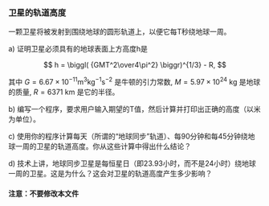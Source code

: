 ### 卫星的轨道高度
一颗卫星将被发射到围绕地球的圆形轨道上，以便它每T秒绕地球一周。

a) 证明卫星必须具有的地球表面上方高度h是

$$
h = \biggl( {GMT^2\over4\pi^2} \biggr)^{1/3} - R,
$$

其中 $G=6.67\times10^{-11}\textrm{m}^3\textrm{kg}^{-1}\textrm{s}^{-2}$ 是牛顿的引力常数, $M=5.97 \times 10^{24}$ kg 是地球的质量, $R = 6371$ km 是它的半径。

b) 编写一个程序，要求用户输入期望的T值，然后计算并打印出正确的高度（以米为单位）。

c) 使用你的程序计算每天（所谓的“地球同步”轨道）、每90分钟和每45分钟绕地球一周的卫星的轨道高度。你从这些计算中得出什么结论？

d) 技术上讲，地球同步卫星是每恒星日（即23.93小时，而不是24小时）绕地球一周的卫星。这是为什么？这会对卫星的轨道高度产生多少影响？

#### 注意：不要修改本文件
